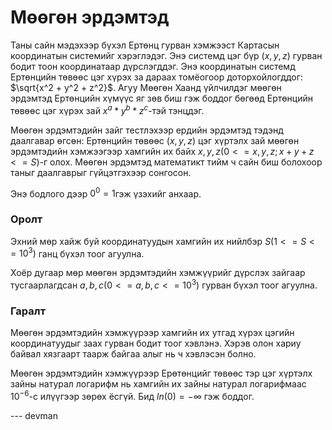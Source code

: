 Мөөгөн эрдэмтэд
===============
Таны сайн мэдэхээр бүхэл Ертөнц гурван хэмжээст Картасын координатын системийг хэрэглэдэг. Энэ системд цэг бүр $(x, y, z)$ гурван бодит тоон координатаар дүрслэгддэг. Энэ координатын системд Ертөнцийн төвөөс цэг хүрэх за дараах томёогоор доторхойлогддог: $\sqrt{x^2 + y^2 + z^2}$. Агуу Мөөгөн Хаанд үйлчилдэг мөөгөн эрдэмтэд Ертөнцийн хүмүүс яг зөв биш гэж боддог бөгөөд Ертөнцийн төвөөс цэг хүрэх зай $x^a * y^b * z^c$-тэй тэнцдэг.

Мөөгөн эрдэмтэдийн зайг тестлэхээр ердийн эрдэмтэд тэдэнд даалгавар өгсөн: Ертөнцийн төвөөс $(x, y, z)$ цэг хүртэлх зай мөөгөн эрдэмтэдийн хэмжээгээр хамгийн их байх $x, y, z (0 <= x, y, z; x + y + z <= S)$-г олох. Мөөгөн эрдэмтэд математикт тийм ч сайн биш болохоор таныг даалгаврыг гүйцэтгэхээр сонгосон.

Энэ бодлого дээр $0^0 = 1$гэж үзэхийг анхаар.

### Оролт

Эхний мөр хайж буй координатуудын хамгийн их нийлбэр $S (1 <= S <= 10^3)$ ганц бүхэл тоог агуулна.

Хоёр дугаар мөр мөөгөн эрдэмтэдийн хэмжүүрийг дүрслэх зайгаар тусгаарлагдсан $a, b, c (0 <= a, b, c <= 10^3)$ гурван бүхэл тоог агуулна.

### Гаралт

Мөөгөн эрдэмтэдийн хэмжүүрээр хамгийн их утгад хүрэх цэгийн координатуудыг заах гурван бодит тоог хэвлэнэ. Хэрэв олон хариу байвал хязгаарт таарж байгаа алыг нь ч хэвлэсэн болно.

Мөөгөн эрдэмтэдийн хэмжүүрээр Ерөтөнцийг төвөөс тэр цэг хүртэлх зайны натурал логарифм нь хамгийн их зайны натурал логарифмаас $10^{-6}$-с илүүгээр зөрөх ёсгүй. Бид $ln(0) = -\infty$ гэж боддог.

--- devman

